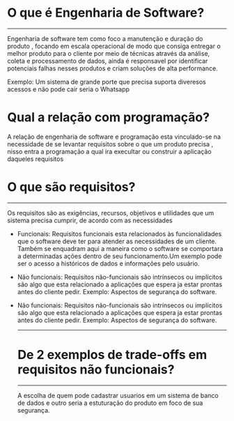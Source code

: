 <h1>O que é Engenharia de Software?</h1>
<hr>

<p>Engenharia de software tem como foco a manutenção e duração do produto , focando em escala operacional de modo que consiga entregar o melhor produto para o cliente  por meio de técnicas  através da análise, coleta e processamento de dados, ainda é responsavel por  identificar potenciais falhas nesses produtos e criam soluções de alta performance.</p>

Exemplo: Um sistema de grande porte que precisa suporta diveresos acessos e não pode cair seria o Whatsapp

<h1>Qual a relação com programação?</h1>
<p>A relação de engenharia de software e programação esta vinculado-se na necessidade de se levantar requisitos sobre o que um produto precisa , nisso entra a programação a qual ira execultar ou construir a aplicação daqueles requisitos </p>


<h1>O que são requisitos?</h1>
<hr>

<p> Os requisitos são as exigências, recursos, objetivos e utilidades que um sistema precisa cumprir, de acordo com as necessidades</p>
<ul>
<li><p>Funcionais: Requisitos funcionais esta relacionados às funcionalidades que o software deve ter para atender as necessidades de um cliente. Também se enquadram aqui a maneira como o software se comportara a determinadas ações dentro de seu funcionamento.Um exemplo pode ser o acesso a históricos de dados e informações pelo usuário.</p></li>

<li><p>Não funcionais:  Requisitos não-funcionais são intrínsecos ou implícitos são algo que esta relacionado a aplicações que espera ja estar prontas antes do cliente pedir. Exemplo: Aspectos de segurança do software.  </p></li>

<li><p>Não funcionais:  Requisitos não-funcionais são intrínsecos ou implícitos são algo que esta relacionado a aplicações que espera ja estar prontas antes do cliente pedir. Exemplo: Aspectos de segurança do software.  </p></li>
<hr>
<h1>De 2 exemplos de trade-offs em requisitos não funcionais?</h1>
<hr>
<p>A escolha de quem pode cadastrar usuarios em um sistema de banco de dados e outro seria a estuturação do produto em foco de sua segurança.</p>


</ul>
